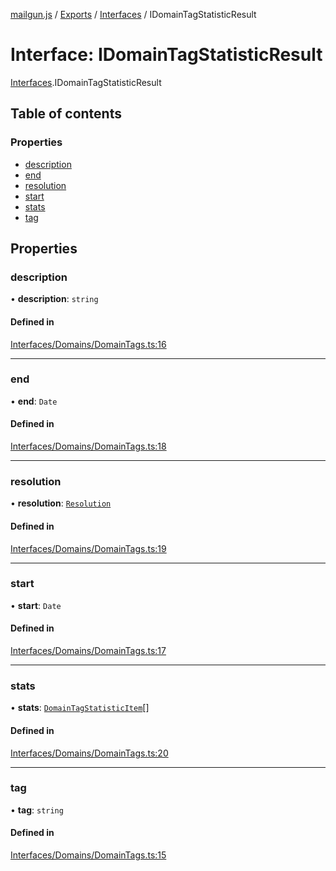 [mailgun.js](../README.md) / [Exports](../modules.md) / [Interfaces](../modules/Interfaces.md) / IDomainTagStatisticResult

# Interface: IDomainTagStatisticResult

[Interfaces](../modules/Interfaces.md).IDomainTagStatisticResult

## Table of contents

### Properties

- [description](Interfaces.IDomainTagStatisticResult.md#description)
- [end](Interfaces.IDomainTagStatisticResult.md#end)
- [resolution](Interfaces.IDomainTagStatisticResult.md#resolution)
- [start](Interfaces.IDomainTagStatisticResult.md#start)
- [stats](Interfaces.IDomainTagStatisticResult.md#stats)
- [tag](Interfaces.IDomainTagStatisticResult.md#tag)

## Properties

### description

• **description**: `string`

#### Defined in

[Interfaces/Domains/DomainTags.ts:16](https://github.com/mailgun/mailgun.js/blob/bbdf081/lib/Interfaces/Domains/DomainTags.ts#L16)

___

### end

• **end**: `Date`

#### Defined in

[Interfaces/Domains/DomainTags.ts:18](https://github.com/mailgun/mailgun.js/blob/bbdf081/lib/Interfaces/Domains/DomainTags.ts#L18)

___

### resolution

• **resolution**: [`Resolution`](../enums/Enums.Resolution.md)

#### Defined in

[Interfaces/Domains/DomainTags.ts:19](https://github.com/mailgun/mailgun.js/blob/bbdf081/lib/Interfaces/Domains/DomainTags.ts#L19)

___

### start

• **start**: `Date`

#### Defined in

[Interfaces/Domains/DomainTags.ts:17](https://github.com/mailgun/mailgun.js/blob/bbdf081/lib/Interfaces/Domains/DomainTags.ts#L17)

___

### stats

• **stats**: [`DomainTagStatisticItem`](../modules.md#domaintagstatisticitem)[]

#### Defined in

[Interfaces/Domains/DomainTags.ts:20](https://github.com/mailgun/mailgun.js/blob/bbdf081/lib/Interfaces/Domains/DomainTags.ts#L20)

___

### tag

• **tag**: `string`

#### Defined in

[Interfaces/Domains/DomainTags.ts:15](https://github.com/mailgun/mailgun.js/blob/bbdf081/lib/Interfaces/Domains/DomainTags.ts#L15)

